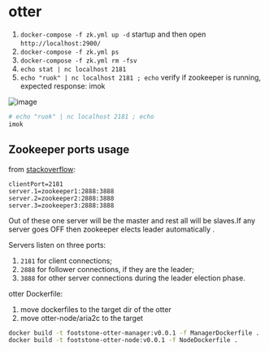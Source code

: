 # otter

1. `docker-compose -f zk.yml up -d` startup and then open `http://localhost:2900/`
2. `docker-compose -f zk.yml ps`
3. `docker-compose -f zk.yml rm -fsv`
4. `echo stat | nc localhost 2181`
5. `echo "ruok" | nc localhost 2181 ; echo`  verify if zookeeper is running, expected response: imok

![image](https://user-images.githubusercontent.com/1940588/78862319-ac5aad80-7a69-11ea-911c-134e7e1c9b02.png)

```bash
# echo "ruok" | nc localhost 2181 ; echo
imok
```

## Zookeeper ports usage

from [stackoverflow](https://stackoverflow.com/a/18186224):

```properties
clientPort=2181
server.1=zookeeper1:2888:3888
server.2=zookeeper2:2888:3888
server.3=zookeeper3:2888:3888
```

Out of these one server will be the master and rest all will be slaves.If any server goes OFF then zookeeper elects leader automatically .

Servers listen on three ports:

1. `2181` for client connections;
2. `2888` for follower connections, if they are the leader;
3. `3888` for other server connections during the leader election phase.

otter Dockerfile:

1. move dockerfiles to the target dir of the otter
1. move otter-node/aria2c to the target

```bash
docker build -t footstone-otter-manager:v0.0.1 -f ManagerDockerfile .
docker build -t footstone-otter-node:v0.0.1 -f NodeDockerfile .
```
